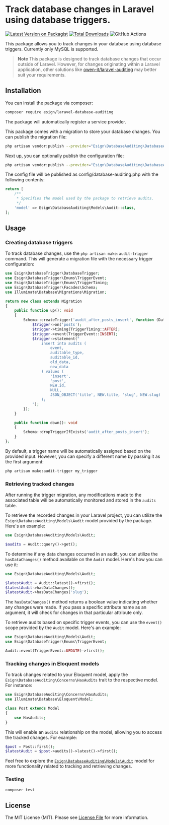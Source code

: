 # Track database changes in Laravel using database triggers.

[![Latest Version on Packagist](https://img.shields.io/packagist/v/esign/laravel-database-auditing.svg?style=flat-square)](https://packagist.org/packages/esign/laravel-database-auditing)
[![Total Downloads](https://img.shields.io/packagist/dt/esign/laravel-database-auditing.svg?style=flat-square)](https://packagist.org/packages/esign/laravel-database-auditing)
![GitHub Actions](https://github.com/esign/laravel-database-auditing/actions/workflows/main.yml/badge.svg)

This package allows you to track changes in your database using database triggers. Currently only MySQL is supported.

>**Note**
> This package is designed to track database changes that occur outside of Laravel.
> However, for changes originating within a Laravel application, other solutions like [owen-it/laravel-auditing](https://github.com/owen-it/laravel-auditing) may better suit your requirements.

## Installation

You can install the package via composer:

```bash
composer require esign/laravel-database-auditing
```

The package will automatically register a service provider.

This package comes with a migration to store your database changes. You can publish the migration file:
```bash
php artisan vendor:publish --provider="Esign\DatabaseAuditing\DatabaseAuditingServiceProvider" --tag="migrations"
```

Next up, you can optionally publish the configuration file:
```bash
php artisan vendor:publish --provider="Esign\DatabaseAuditing\DatabaseAuditingServiceProvider" --tag="config"
```

The config file will be published as config/database-auditing.php with the following contents:
```php
return [
    /**
     * Specifies the model used by the package to retrieve audits.
     */
    'model' => Esign\DatabaseAuditing\Models\Audit::class,
];
```

## Usage
### Creating database triggers
To track database changes, use the `php artisan make:audit-trigger` command. This will generate a migration file with the necessary trigger configuration:
```php
use Esign\DatabaseTrigger\DatabaseTrigger;
use Esign\DatabaseTrigger\Enums\TriggerEvent;
use Esign\DatabaseTrigger\Enums\TriggerTiming;
use Esign\DatabaseTrigger\Facades\Schema;
use Illuminate\Database\Migrations\Migration;

return new class extends Migration
{
    public function up(): void
    {
        Schema::createTrigger('audit_after_posts_insert', function (DatabaseTrigger $trigger) {
            $trigger->on('posts');
            $trigger->timing(TriggerTiming::AFTER);
            $trigger->event(TriggerEvent::INSERT);
            $trigger->statement("
                insert into audits (
                    event,
                    auditable_type,
                    auditable_id,
                    old_data,
                    new_data
                ) values (
                    'insert',
                    'post',
                    NEW.id,
                    NULL,
                    JSON_OBJECT('title', NEW.title, 'slug', NEW.slug)
                );
            ");
        });
    }

    public function down(): void
    {
        Schema::dropTriggerIfExists('audit_after_posts_insert');
    }
};
```

By default, a trigger name will be automatically assigned based on the provided input. However, you can specify a different name by passing it as the first argument:
```bash
php artisan make:audit-trigger my_trigger
```

### Retrieving tracked changes

After running the trigger migration, any modifications made to the associated table will be automatically monitored and stored in the `audits` table.

To retrieve the recorded changes in your Laravel project, you can utilize the `Esign\DatabaseAuditing\Models\Audit` model provided by the package.
Here's an example:
```php
use Esign\DatabaseAuditing\Models\Audit;

$audits = Audit::query()->get();
```

To determine if any data changes occurred in an audit, you can utilize the `hasDataChanges()` method available on the `Audit` model.
Here's how you can use it:
```php
use Esign\DatabaseAuditing\Models\Audit;

$latestAudit = Audit::latest()->first();
$latestAudit->hasDataChanges();
$latestAudit->hasDataChanges('slug');
```

The `hasDataChanges()` method returns a boolean value indicating whether any changes were made.
If you pass a specific attribute name as an argument, it will check for changes in that particular attribute only.

To retrieve audits based on specific trigger events, you can use the `event()` scope provided by the `Audit` model.
Here's an example:
```php
use Esign\DatabaseAuditing\Models\Audit;
use Esign\DatabaseTrigger\Enums\TriggerEvent;

Audit::event(TriggerEvent::UPDATE)->first();
```

### Tracking changes in Eloquent models

To track changes related to your Eloquent model, apply the `Esign\DatabaseAuditing\Concerns\HasAudits` trait to the respective model. For instance:
```php
use Esign\DatabaseAuditing\Concerns\HasAudits;
use Illuminate\Database\Eloquent\Model;

class Post extends Model
{
    use HasAudits;
}
```

This will enable an `audits` relationship on the model, allowing you to access the tracked changes. For example:
```php
$post = Post::first();
$latestAudit = $post->audits()->latest()->first();
```

Feel free to explore the [`Esign\DatabaseAuditing\Models\Audit`](./src/Models/Audit.php) model for more functionality related to tracking and retrieving changes.

### Testing

```bash
composer test
```

## License

The MIT License (MIT). Please see [License File](LICENSE.md) for more information.
